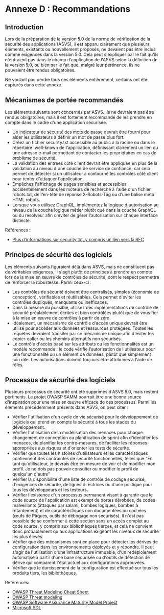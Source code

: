 # Annexe D : Recommandations

## Introduction

Lors de la préparation de la version 5.0 de la norme de vérification de la sécurité des applications (ASVS), il est apparu clairement que plusieurs éléments, existants ou nouvellement proposés, ne devaient pas être inclus comme exigences dans la version 5.0. Cela peut s'expliquer par le fait qu'ils n'entraient pas dans le champ d'application de l'ASVS selon la définition de la version 5.0, ou bien par le fait que, malgré leur pertinence, ils ne pouvaient être rendus obligatoires.

Ne voulant pas perdre tous ces éléments entièrement, certains ont été capturés dans cette annexe.

## Mécanismes de portée recommandés

Les éléments suivants sont concernés par ASVS. Ils ne devraient pas être rendus obligatoires, mais il est fortement recommandé de les prendre en compte dans le cadre d'une application sécurisée.

* Un indicateur de sécurité des mots de passe devrait être fourni pour aider les utilisateurs à définir un mot de passe plus fort.
* Créez un fichier security.txt accessible au public à la racine ou dans le répertoire .well-known de l'application, définissant clairement un lien ou une adresse e-mail permettant de contacter les propriétaires en cas de problème de sécurité.
* La validation des entrées côté client devrait être appliquée en plus de la validation au niveau d'une couche de service de confiance, car cela permet de détecter si un utilisateur a contourné les contrôles côté client pour tenter d'attaquer l'application.
* Empêchez l'affichage de pages sensibles et accessibles accidentellement dans les moteurs de recherche à l'aide d'un fichier robots.txt, de l'en-tête de réponse X-Robots-Tag ou d'une balise méta HTML robots.
* Lorsque vous utilisez GraphQL, implémentez la logique d'autorisation au niveau de la couche logique métier plutôt que dans la couche GraphQL ou du résolveur afin d'éviter de gérer l'autorisation sur chaque interface distincte.

Références :

* [Plus d'informations sur security.txt, y compris un lien vers la RFC](https://securitytxt.org/)

## Principes de sécurité des logiciels

Les éléments suivants figuraient déjà dans ASVS, mais ne constituent pas de véritables exigences. Il s'agit plutôt de principes à prendre en compte lors de la mise en œuvre de contrôles de sécurité, dont le respect permettra de renforcer la robustesse. Parmi ceux-ci :

* Les contrôles de sécurité doivent être centralisés, simples (économie de conception), vérifiables et réutilisables. Cela permet d'éviter les contrôles dupliqués, manquants ou inefficaces.
* Dans la mesure du possible, utilisez des implémentations de contrôle de sécurité préalablement écrites et bien contrôlées plutôt que de vous fier à la mise en œuvre de contrôles à partir de zéro.
* Idéalement, un mécanisme de contrôle d'accès unique devrait être utilisé pour accéder aux données et ressources protégées. Toutes les requêtes devraient transiter par ce mécanisme unique afin d'éviter les copier-coller ou les chemins alternatifs non sécurisés.
* Le contrôle d'accès basé sur les attributs ou les fonctionnalités est un modèle recommandé : le code vérifie l'autorisation de l'utilisateur pour une fonctionnalité ou un élément de données, plutôt que simplement son rôle. Les autorisations doivent toujours être attribuées à l'aide de rôles.

## Processus de sécurité des logiciels

Plusieurs processus de sécurité ont été supprimés d'ASVS 5.0, mais restent pertinents. Le projet OWASP SAMM pourrait être une bonne source d'inspiration pour une mise en œuvre efficace de ces processus. Parmi les éléments précédemment présents dans ASVS, on peut citer :

* Vérifier l'utilisation d'un cycle de vie sécurisé pour le développement de logiciels qui prend en compte la sécurité à tous les stades du développement.
* Vérifier l'utilisation de la modélisation des menaces pour chaque changement de conception ou planification de sprint afin d'identifier les menaces, de planifier les contre-mesures, de faciliter les réponses appropriées aux risques et d'orienter les tests de sécurité.
* Vérifier que toutes les histoires d'utilisateurs et les caractéristiques contiennent des contraintes de sécurité fonctionnelles, telles que "En tant qu'utilisateur, je devrais être en mesure de voir et de modifier mon profil. Je ne dois pas pouvoir consulter ou modifier le profil de quelqu'un d'autre"
* Vérifier la disponibilité d'une liste de contrôle de codage sécurisé, d'exigences de sécurité, de lignes directrices ou d'une politique pour tous les développeurs et les testeurs.
* Vérifier l'existence d'un processus permanent visant à garantir que le code source de l'application est exempt de portes dérobées, de codes malveillants (attaques par salami, bombes logiques, bombes à retardement) et de caractéristiques non documentées ou cachées (œufs de Pâques, outils de débogage non sécurisés). Il n'est pas possible de se conformer à cette section sans un accès complet au code source, y compris aux bibliothèques tierces, et cela ne convient donc probablement qu'aux applications exigeant les niveaux de sécurité les plus élevés.
* Vérifier que des mécanismes sont en place pour détecter les dérives de configuration dans les environnements déployés et y répondre. Il peut s'agir de l'utilisation d'une infrastructure immuable, d'un redéploiement automatisé à partir d'une base sécurisée ou d'outils de détection de dérive qui comparent l'état actuel aux configurations approuvées.
* Vérifier que le durcissement de la configuration est effectué sur tous les produits tiers, les bibliothèques,

Références:

* [OWASP Threat Modeling Cheat Sheet](https://cheatsheetseries.owasp.org/cheatsheets/Threat_Modeling_Cheat_Sheet.html)
* [OWASP Threat modeling](https://owasp.org/www-community/Application_Threat_Modeling)
* [OWASP Software Assurance Maturity Model Project](https://owasp.org/www-project-samm/)
* [Microsoft SDL](https://www.microsoft.com/en-us/securityengineering/sdl/)
